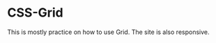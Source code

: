 # CSS-Grid
This is mostly practice on how to use Grid. The site is also responsive.
<br><br>
<!-- <img src="https://github.com/Kevin-Nduati/CSS-Grid/blob/master/demo.gif" width=100%> -->
